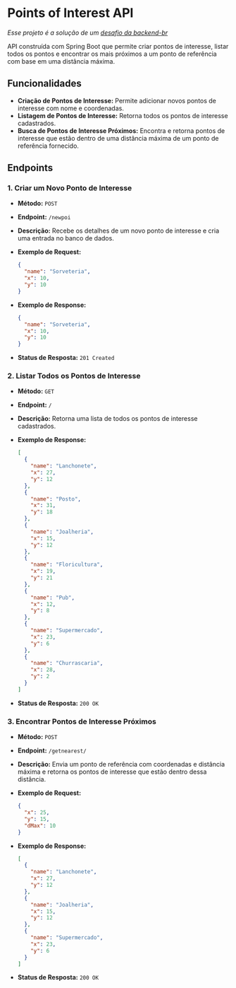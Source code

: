 
# Points of Interest API

*Esse projeto é a solução de um [desafio da backend-br](https://github.com/backend-br/desafios/blob/master/points-of-interest/PROBLEM.md)*

API construída com Spring Boot que permite criar pontos de interesse, listar todos os pontos e encontrar os mais próximos a um ponto de referência com base em uma distância máxima.

## Funcionalidades

- **Criação de Pontos de Interesse:** Permite adicionar novos pontos de interesse com nome e coordenadas.
- **Listagem de Pontos de Interesse:** Retorna todos os pontos de interesse cadastrados.
- **Busca de Pontos de Interesse Próximos:** Encontra e retorna pontos de interesse que estão dentro de uma distância máxima de um ponto de referência fornecido.

## Endpoints

### 1. Criar um Novo Ponto de Interesse

- **Método:** `POST`
- **Endpoint:** `/newpoi`
- **Descrição:** Recebe os detalhes de um novo ponto de interesse e cria uma entrada no banco de dados.
- **Exemplo de Request:**

  ```json
  {
    "name": "Sorveteria",
    "x": 10,
    "y": 10
  }
  ```

- **Exemplo de Response:**

  ```json
  {
    "name": "Sorveteria",
    "x": 10,
    "y": 10
  }
  ```

- **Status de Resposta:** `201 Created`

### 2. Listar Todos os Pontos de Interesse

- **Método:** `GET`
- **Endpoint:** `/`
- **Descrição:** Retorna uma lista de todos os pontos de interesse cadastrados.
- **Exemplo de Response:**

  ```json
  [
    {
      "name": "Lanchonete",
      "x": 27,
      "y": 12
    },
    {
      "name": "Posto",
      "x": 31,
      "y": 18
    },
    {
      "name": "Joalheria",
      "x": 15,
      "y": 12
    },
    {
      "name": "Floricultura",
      "x": 19,
      "y": 21
    },
    {
      "name": "Pub",
      "x": 12,
      "y": 8
    },
    {
      "name": "Supermercado",
      "x": 23,
      "y": 6
    },
    {
      "name": "Churrascaria",
      "x": 28,
      "y": 2
    }
  ]
  ```

- **Status de Resposta:** `200 OK`

### 3. Encontrar Pontos de Interesse Próximos

- **Método:** `POST`
- **Endpoint:** `/getnearest/`
- **Descrição:** Envia um ponto de referência com coordenadas e distância máxima e retorna os pontos de interesse que estão dentro dessa distância.
- **Exemplo de Request:**

  ```json
  {
    "x": 25,
    "y": 15,
    "dMax": 10
  }
  ```

- **Exemplo de Response:**

  ```json
  [
    {
      "name": "Lanchonete",
      "x": 27,
      "y": 12
    },
    {
      "name": "Joalheria",
      "x": 15,
      "y": 12
    },
    {
      "name": "Supermercado",
      "x": 23,
      "y": 6
    }
  ]
  ```

- **Status de Resposta:** `200 OK`
